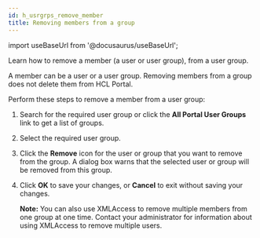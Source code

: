 ```yaml
---
id: h_usrgrps_remove_member
title: Removing members from a group
---
```

import useBaseUrl from '@docusaurus/useBaseUrl';



Learn how to remove a member \(a user or user group\), from a user group.

A member can be a user or a user group. Removing members from a group does not delete them from HCL Portal.

Perform these steps to remove a member from a user group:

1.  Search for the required user group or click the **All Portal User Groups** link to get a list of groups.

2.  Select the required user group.

3.  Click the **Remove** icon for the user or group that you want to remove from the group. A dialog box warns that the selected user or group will be removed from this group.

4.  Click **OK** to save your changes, or **Cancel** to exit without saving your changes.

    **Note:** You can also use XMLAccess to remove multiple members from one group at one time. Contact your administrator for information about using XMLAccess to remove multiple users.



